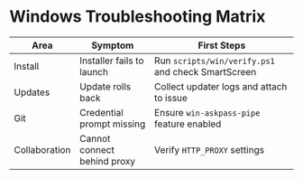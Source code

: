 # Windows Troubleshooting Matrix

| Area | Symptom | First Steps |
|------|---------|-------------|
| Install | Installer fails to launch | Run `scripts/win/verify.ps1` and check SmartScreen | 
| Updates | Update rolls back | Collect updater logs and attach to issue |
| Git | Credential prompt missing | Ensure `win-askpass-pipe` feature enabled |
| Collaboration | Cannot connect behind proxy | Verify `HTTP_PROXY` settings |
